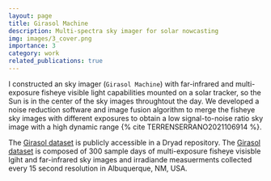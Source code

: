 ```yaml
---
layout: page
title: Girasol Machine
description: Multi-spectra sky imager for solar nowcasting
img: images/3_cover.png
importance: 3
category: work
related_publications: true
---
```



I constructed an sky imager (`Girasol Machine`) with far-infrared and multi-exposure fisheye visible light capabilities mounted on a solar tracker, so the Sun is in the center of the sky images throughtout the day. We developed a noise reduction software and image fusion algorithm to merge the fisheye sky images with different exposures to obtain a low signal-to-noise ratio sky image with a high dynamic range {% cite TERRENSERRANO2021106914 %}. 

The <a href='https://doi.org/10.5061/dryad.zcrjdfn9m'>Girasol dataset</a> is publicly accessible in a Dryad repository. The <a href='https://doi.org/10.5061/dryad.zcrjdfn9m'>Girasol dataset</a> is composed of 300 sample days of multi-exposure fisheye visisble lgiht and far-infrared sky images and irradiande measuerments collected every 15 second resolution in Albuquerque, NM, USA.


